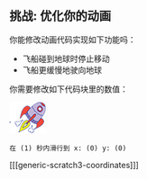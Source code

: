 ## 挑战: 优化你的动画

你能修改动画代码实现如下功能吗：

+ 飞船碰到地球时停止移动
+ 飞船更缓慢地驶向地球

你需要修改如下代码块里的数值：

![火箭精灵](images/sprite-spaceship.png)

```blocks3
在 (1) 秒内滑行到 x: (0) y: (0)
```

[[[generic-scratch3-coordinates]]]